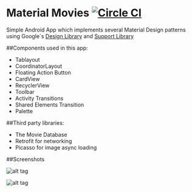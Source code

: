 # Material Movies  [![Circle CI](https://circleci.com/gh/mambrosi/MaterialMovies.svg?style=svg)](https://circleci.com/gh/mambrosi/MaterialMovies)

Simple Android App which implements several Material Design patterns using Google´s [Design Library](http://android-developers.blogspot.com.uy/2015/05/android-design-support-library.html) and [Support Library](http://developer.android.com/tools/support-library/features.html)

##Components used in this app:
- Tablayout
- CoordinatorLayout
- Floating Action Button
- CardView
- RecyclerView
- Toolbar
- Activity Transitions
- Shared Elements Transition
- Palette
 
##Third party libraries:
- The Movie Database
- Retrofit for networking
- Picasso for image async loading


##Screenshots

![alt tag](https://raw.github.com/mambrosi/MaterialMovies/resources/screenshot1.png)

![alt tag](https://raw.github.com/mambrosi/MaterialMovies/resources/screenshot2.png)



